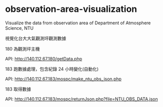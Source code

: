# observation-area-visualization
Visualize the data from observation area of Department of Atmosphere Science, NTU

視覺化台大大氣觀測坪觀測數據

180 為觀測坪主機

API: http://140.112.67.180/getData.php


183 跑數據處理，包含紀錄 24 小時變化(自動化)

API: http://140.112.67.183/mospc/make_ntu_obs_json.php


183 取得數據

API: http://140.112.67.183/mospc/returnJson.php?file=NTU_OBS_DATA.json
